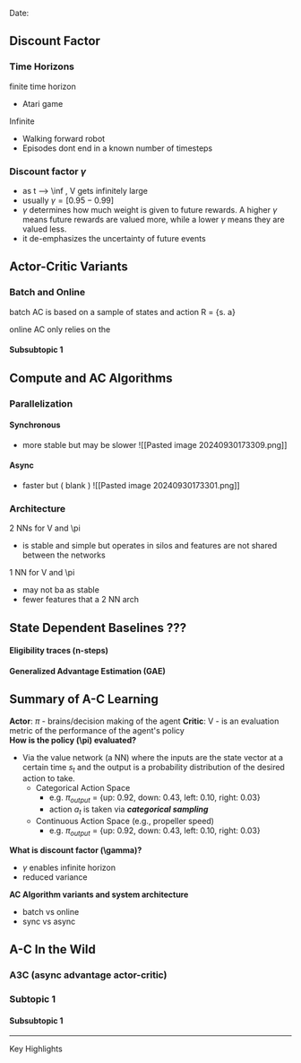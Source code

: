 Date:

## Discount Factor

### Time Horizons
finite time horizon
- Atari game

Infinite
- Walking forward robot
- Episodes dont end in a known number of timesteps

### Discount factor $\gamma$
- as t --> \inf , V gets infinitely large
- usually $\gamma = [0.95 - 0.99]$
- $\gamma$ determines how much weight is given to future rewards. A higher $\gamma$ means future rewards are valued more, while a lower $\gamma$ means they are valued less. 
- it de-emphasizes the uncertainty of future events


## Actor-Critic Variants

### Batch and Online

batch AC is based on a sample of states and action R = {s. a}

online AC only relies on the 
#### Subsubtopic 1


## Compute and AC Algorithms

### Parallelization

#### Synchronous
* more stable but may be slower
![[Pasted image 20240930173309.png]]

#### Async
* faster but ( blank )
![[Pasted image 20240930173301.png]]

### Architecture

2 NNs for V and \pi
- is stable and simple but operates in silos and features are not shared between the networks

1 NN for V and \pi 
- may not ba as stable 
- fewer features that a 2 NN arch

## State Dependent Baselines ???

#### Eligibility traces (n-steps)
#### Generalized Advantage Estimation (GAE)


## Summary of A-C Learning

**Actor**: $\pi$  - brains/decision making of the agent
**Critic**: V - is an evaluation metric of the performance of the agent's policy
\
**How is the policy (\pi) evaluated?**
- Via the value network (a NN) where the inputs are the state vector at a certain time $s_t$ and the output is a probability distribution of the desired action to take.
	- Categorical Action Space
		- e.g. $\pi_{output}$ = {up: 0.92, down: 0.43, left: 0.10, right: 0.03}
		- action $a_t$ is taken via ***categorical sampling***
	- Continuous Action Space (e.g., propeller speed)
		- e.g. $\pi_{output}$ = {up: 0.92, down: 0.43, left: 0.10, right: 0.03}

**What is discount factor (\gamma)?**
- $\gamma$ enables infinite horizon 
- reduced variance

**AC Algorithm variants and system architecture**
- batch vs online
- sync vs async


## A-C In the Wild

### A3C (async advantage actor-critic)

### Subtopic 1

#### Subsubtopic 1

---
 Key Highlights